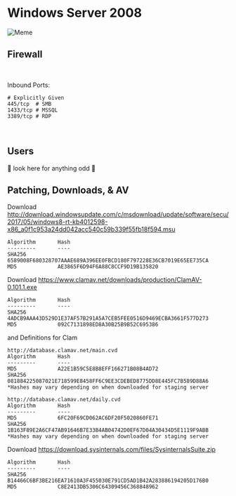 # Windows Server 2008

![Meme](https://www.networksunlimited.com/wp-content/uploads/2019/01/windows-server-2008.jpg)

## Firewall


&nbsp;

Inbound Ports:
```text
# Explicitly Given
445/tcp  # SMB
1433/tcp # MSSQL
3389/tcp # RDP
```

&nbsp;

## Users

👀 look here for anything odd 👀

## Patching, Downloads, & AV
Download http://download.windowsupdate.com/c/msdownload/update/software/secu/2017/05/windows8-rt-kb4012598-x86_a0f1c953a24dd042acc540c59b339f55fb18f594.msu

```text
Algorithm       Hash
---------       ----
SHA256          6589008F680328707AAAE689A396EE0FBCD180F797228E36CB7019E65EE735CA
MD5             AE3865F6D94F6A88C8CCF9D19B135820
```

Download https://www.clamav.net/downloads/production/ClamAV-0.101.1.exe

```text
Algorithm       Hash
---------       ----
SHA256          4ADCB9AAA43D529D1E37AF57B291A5A7CEB5FEE0516D9469ECBA3661F577D273
MD5             092C7131898ED8A30B25B9B52C695386
```

and Definitions for Clam

```text
http://database.clamav.net/main.cvd
Algorithm       Hash
---------       ----
MD5             A22E1B59C5E8B8EFF166271B08B4AD72
SHA256          081884225087021E718599E8458FF6C9EE3CDEBED8775DD8E445FC7B589D88A6
*Hashes may vary depending on when downloaded for staging server

http://database.clamav.net/daily.cvd
Algorithm       Hash
---------       ----
MD5             6FC20F69CD062AC6DF20F5020860FE71
SHA256          1B163F89E2A6CF47AB91646B7E33B4AB04742D0EF67D04A30434D5E1119F9ABB
*Hashes may vary depending on when downloaded for staging server
```

Download https://download.sysinternals.com/files/SysinternalsSuite.zip

```text
Algorithm       Hash
---------       ----
SHA256          B14466C6BF3BE216EA71610A3F455030E791CD5AD1B42A283886194205D176B0
MD5             C8E2413DB5306C64309456C368848962
```
